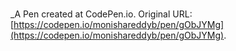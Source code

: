 # 
 _A Pen created at CodePen.io. Original URL: [https://codepen.io/monishareddyb/pen/gObJYMg](https://codepen.io/monishareddyb/pen/gObJYMg).

 